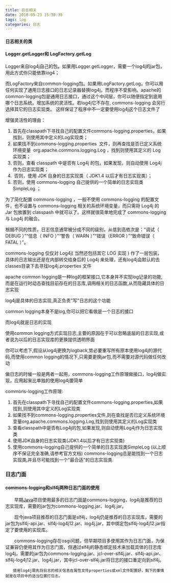 ```yaml
---
title: 日志相关
date: 2018-05-23 15:39:35
tags: log
categories: 日志
---
```


#### 日志相关的类

#### Logger.getLogger和 LogFactory.getLog 

Logger来自log4j自己的包。如果用Logger.getLogger，需要一个log4j的jar包，用此方式你只能依靠log4；

而LogFactory来自common-logging包。如果用LogFactory.getLog，你可以用任何实现了通用日志接口的日志记录器替换log4j，而程序不受影响。apache的common-logging包是通用日志接口，通过这个中间层，你可以随便指定到底用哪个日志系统。增加系统的灵活性。若log4j它不存在, commons-logging 会另行选择其它的日志实现类。 这样保证了程序中不一定要使用log4j这个日志文件了 

增强灵活性的理由：   

1. 首先在classpath下寻找自己的配置文件commons-logging.properties，如果找到，则使用其中定义的Log实现类；
2. 如果找不到commons-logging.properties  文件，则再查找是否已定义系统环境变量  org.apache.commons.logging.Log ，找到则使用其定义的 Log 实现类；  
3. 否则，查看 classpath 中是否有 Log4j 的包，如果发现，则自动使用 Log4j 作为日志实现类；  
4.  否则，使用 JDK 自身的日志实现类（ JDK1.4 以后才有日志实现类）；  
5. 否则，使用 commons-logging 自己提供的一个简单的日志实现类 SimpleLog ；  

为了简化配置 commons-logging ，一般不使用 commons-logging 的配置文件，也不设置与 commons-logging 相关的系统环境变量，而只需将 Log4j 的 Jar 包放置到 classpash 中就可以了。这样就很简单地完成了 commons-logging 与 Log4j 的融合。   



根据不同的性质，日志信息通常被分成不同的级别，从低到高依次是：“调试（ DEBUG ）”“信息（ INFO ）”“警告（ WARN ）”“错误（ERROR ）”“致命错误（ FATAL ）”。   





commons-logging 仅仅对 Log4j( 当然还包括其它 LOG 实现 ) 作了一层包装，具体的日志输出还是在内部转交给身后的 Log4j 来处理，还有log4j会默认的去classes目录下去寻找log4j.properties 文件

 



apache common logging是一种log的框架接口,它本身并不实现log记录的功能,而是在运行时动态查找目前存在的日志库,调用相关的日志函数,从而隐藏具体的日志实现  

log4j是具体的日志实现,真正负责"写"日志的这个功能  



common logging本身不是log,你可以把它看做是一个日志的接口  

而log4j就是日志的实现  



使用common logging方式实现日志,主要的原因在于可以忽略底层的日志实现,或者说为以后的日志实现库的更换提供透明界面  

你可以考虑下,假设从log4j更换为logback,势必要重写所有原本使用log4j的源代码,而使用common logging的情况下,只需要更换jar包,而不需要对源代码做任何改动

做日志的时候一般是两者一起用，commons-logging工作原理做接口，log4j做实现，应用起来比单独的使用log4j要简单  

commons-logging工作原理:  

1. 首先在classpath下寻找自己的配置文件commons-logging.properties,如果找到,则使用其中定义的Log实现类  
2. 如果找不到commons-logging.properties文件,则在查找是否已定义系统环境变量org.apache.commons.logging.Log,找到则使用其定义的Log实现类 
3. 查看classpath中是否有Log4j的包,如果发现,则自动使用Log4j作为日志实现类 
4. 使用JDK自身的日志实现类(JDK1.4以后才有日志实现类) 
5. 使用commons-logging自己提供的一个简单的日志实现类SimpleLog (以上顺序不保证完全准确,请参考官方文档) commons-logging总是能找到一个日志实现类,并且尽可能找到一个"最合适"的日志实现类. 



### 日志门面

#### commons-logging和slf4j两种日志门面的使用

　　早期[Java](http://lib.csdn.net/base/javase)项目使用最多的日志门面是commons-logging，log4j是推荐的日志实现库，需要的jar包为commons-logging.jar、log4j.jar。   

　　现今java项目推荐的日志门面是slf4j，log4j仍是推荐的日志实现库，需要的jar包为slf4j-api.jar、slf4j-log4j12.jar、log4j.jar，其中绑定包slf4j-log4j12.jar指定了要使用的实现库。   

　　commons-logging存在osgi问题，但早期项目多使用其作为日志门面，为保证兼容仍使用其作为日志门面，但通过slf4j的静态绑定技术来加载具体的日志库log4j，需要的jar包为commons-logging.jar、jcl-over-slf4j.jar、slf4j-api.jar、slf4j-log4j12.jar、log4j.jar，其中jcl-over-slf4j.jar将日志的接口重定向到slf4j。

 	　　使用log4j需先将日志的相关信息在属性文件properties或xml文件配置好，剩下的事情就是在项目中的适当位置打日志。

